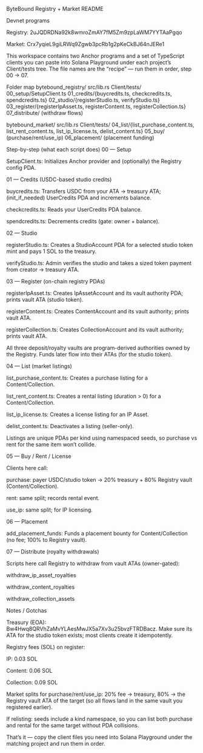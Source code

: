 ByteBound Registry + Market README

Devnet programs

Registry: 2uJQDRDNa92k8wmroZmAY7fM5Zm9zpLaWM7YYTAaPgqo

Market: Crx7yqieL9giLRWq9Zgwb3pcRb1g2pKeCkBJ64nJERe1

This workspace contains two Anchor programs and a set of TypeScript clients you can paste into Solana Playground under each project’s Client/tests tree. The file names are the “recipe” — run them in order, step 00 → 07.

Folder map
bytebound_registry/
  src/lib.rs
  Client/tests/
    00_setup/SetupClient.ts
    01_credits/{buycredits.ts, checkcredits.ts, spendcredits.ts}
    02_studio/{registerStudio.ts, verifyStudio.ts}
    03_register/{registerIpAsset.ts, registerContent.ts, registerCollection.ts}
    07_distribute/ (withdraw flows)

bytebound_market/
  src/lib.rs
  Client/tests/
    04_list/{list_purchase_content.ts, list_rent_content.ts, list_ip_license.ts, delist_content.ts}
    05_buy/   (purchase/rent/use_ip)
    06_placement/ (placement funding)

Step-by-step (what each script does)
00 — Setup

SetupClient.ts: Initializes Anchor provider and (optionally) the Registry config PDA.

01 — Credits (USDC-based studio credits)

buycredits.ts: Transfers USDC from your ATA → treasury ATA; (init_if_needed) UserCredits PDA and increments balance.

checkcredits.ts: Reads your UserCredits PDA balance.

spendcredits.ts: Decrements credits (gate: owner + balance).

02 — Studio

registerStudio.ts: Creates a StudioAccount PDA for a selected studio token mint and pays 1 SOL to the treasury.

verifyStudio.ts: Admin verifies the studio and takes a sized token payment from creator → treasury ATA.

03 — Register (on-chain registry PDAs)

registerIpAsset.ts: Creates IpAssetAccount and its vault authority PDA; prints vault ATA (studio token).

registerContent.ts: Creates ContentAccount and its vault authority; prints vault ATA.

registerCollection.ts: Creates CollectionAccount and its vault authority; prints vault ATA.

All three deposit/royalty vaults are program-derived authorities owned by the Registry. Funds later flow into their ATAs (for the studio token).

04 — List (market listings)

list_purchase_content.ts: Creates a purchase listing for a Content/Collection.

list_rent_content.ts: Creates a rental listing (duration > 0) for a Content/Collection.

list_ip_license.ts: Creates a license listing for an IP Asset.

delist_content.ts: Deactivates a listing (seller-only).

Listings are unique PDAs per kind using namespaced seeds, so purchase vs rent for the same item won’t collide.

05 — Buy / Rent / License

Clients here call:

purchase: payer USDC/studio token → 20% treasury + 80% Registry vault (Content/Collection).

rent: same split; records rental event.

use_ip: same split; for IP licensing.

06 — Placement

add_placement_funds: Funds a placement bounty for Content/Collection (no fee; 100% to Registry vault).

07 — Distribute (royalty withdrawals)

Scripts here call Registry to withdraw from vault ATAs (owner-gated):

withdraw_ip_asset_royalties

withdraw_content_royalties

withdraw_collection_assets

Notes / Gotchas

Treasury (EOA): Bw4Hwq8QRVhZaMvYLAesMwJX5a7Xv3u25bvzFTRDBacz. Make sure its ATA for the studio token exists; most clients create it idempotently.

Registry fees (SOL) on register:

IP: 0.03 SOL

Content: 0.06 SOL

Collection: 0.09 SOL

Market splits for purchase/rent/use_ip: 20% fee → treasury, 80% → the Registry vault ATA of the target (so all flows land in the same vault you registered earlier).

If relisting: seeds include a kind namespace, so you can list both purchase and rental for the same target without PDA collisions.

That’s it — copy the client files you need into Solana Playground under the matching project and run them in order.